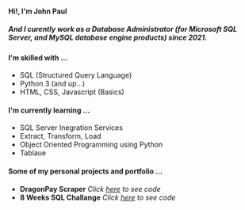 #### Hi!, I'm **John Paul**
##### And I curently work as a Database Administrator (for Microsoft SQL Server, and MySQL database engine products) since 2021.

#### I'm skilled with ...
* SQL (Structured Query Language)
* Python 3 (and up...)
* HTML, CSS, Javascript (Basics)

#### I'm currently learning ...
* SQL Server Inegration Services
* Extract, Transform, Load
* Object Oriented Programming using Python
* Tablaue

#### Some of my personal projects and portfolio ...
* **DragonPay Scraper** *Click [here](https://github.com/jpdelmundo223/dragonpay-scraper) to see code*
* **8 Weeks SQL Challange** *Click [here](https://github.com/jpdelmundo223/8-weeks-sql-challenge) to see code*

<!---
jpdelmundo223/jpdelmundo223 is a ✨ special ✨ repository because its `README.md` (this file) appears on your GitHub profile.
You can click the Preview link to take a look at your changes.
--->
